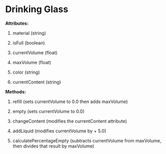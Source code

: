 # Drinking Glass

**Attributes:**

1. material (string)

2. isFull (boolean)

3. currentVolume (float)

4. maxVolume (float)

5. color (string)

6. currentContent (string)

**Methods:**

1. refill (sets currentVolume to 0.0 then adds maxVolume)

2. empty (sets currentVolume to 0.0)

3. changeContent (modifies the currentContent attribute)

4. addLiquid (modifies currentVolume by + 5.0)

5. calculatePercentageEmpty (subtracts currentVolume from maxVolume, then divides that result by maxVolume)
